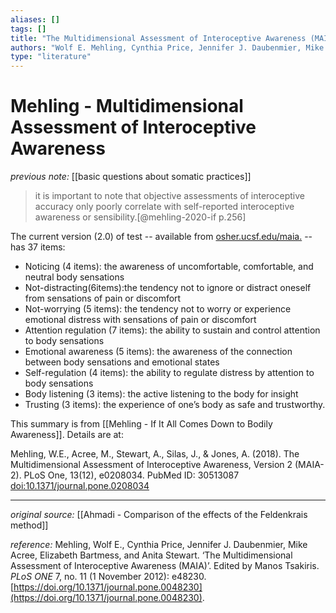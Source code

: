 ```yaml
---
aliases: []
tags: []
title: "The Multidimensional Assessment of Interoceptive Awareness (MAIA)"
authors: "Wolf E. Mehling, Cynthia Price, Jennifer J. Daubenmier, Mike Acree, Elizabeth Bartmess, Anita Stewart"
type: "literature"
---
```


#  Mehling - Multidimensional Assessment of Interoceptive Awareness

_previous note:_ [[basic questions about somatic practices]]

> it is important to note that objective assessments of interoceptive accuracy only poorly correlate with self-reported interoceptive awareness or sensibility.[@mehling-2020-if p.256]

The current version (2.0) of test -- available from [osher.ucsf.edu/maia.](https://osher.ucsf.edu/maia) -- has 37 items:

- Noticing (4 items): the awareness of uncomfortable, comfortable, and neutral body sensations
- Not-distracting(6items):the tendency not to ignore or distract oneself from sensations of pain or discomfort
- Not-worrying (5 items): the tendency not to worry or experience emotional distress with sensations of pain or discomfort
- Attention regulation (7 items): the ability to sustain and control attention to body sensations
- Emotional awareness (5 items): the awareness of the connection between body sensations and emotional states
- Self-regulation (4 items): the ability to regulate distress by attention to body sensations
- Body listening (3 items): the active listening to the body for insight
- Trusting (3 items): the experience of one’s body as safe and trustworthy.

This summary is from [[Mehling - If It All Comes Down to Bodily Awareness]]. 
Details are at:

Mehling, W.E., Acree, M., Stewart, A., Silas, J., & Jones, A. (2018). The Multidimensional Assessment of Interoceptive Awareness, Version 2 (MAIA-2). PLoS One, 13(12), e0208034. PubMed ID: 30513087 <doi:10.1371/journal.pone.0208034>

---

_original source:_ [[Ahmadi - Comparison of the effects of the Feldenkrais method]]

_reference:_ Mehling, Wolf E., Cynthia Price, Jennifer J. Daubenmier, Mike Acree, Elizabeth Bartmess, and Anita Stewart. ‘The Multidimensional Assessment of Interoceptive Awareness (MAIA)’. Edited by Manos Tsakiris. _PLoS ONE_ 7, no. 11 (1 November 2012): e48230. [https://doi.org/10.1371/journal.pone.0048230](https://doi.org/10.1371/journal.pone.0048230).